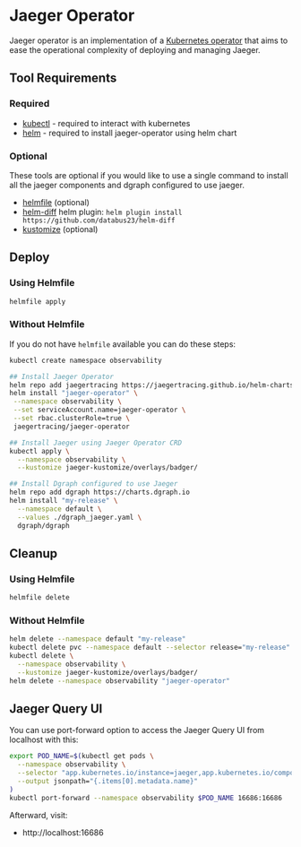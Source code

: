 # Jaeger Operator

Jaeger operator is an implementation of a [Kubernetes operator](https://coreos.com/operators/) that aims to ease the operational complexity of deploying and managing Jaeger.

## Tool Requirements

### Required

* [kubectl](https://kubernetes.io/docs/tasks/tools/install-kubectl/) - required to interact with kubernetes
* [helm](https://helm.sh/docs/intro/install/) - required to install jaeger-operator using helm chart

### Optional

These tools are optional if you would like to use a single command to install all the jaeger components and dgraph configured to use jaeger.

* [helmfile](https://github.com/roboll/helmfile#installation) (optional)
* [helm-diff](https://github.com/databus23/helm-diff) helm plugin: `helm plugin install https://github.com/databus23/helm-diff`
* [kustomize](https://kubernetes-sigs.github.io/kustomize/installation/) (optional)

## Deploy

### Using Helmfile

```bash
helmfile apply
```

### Without Helmfile

If you do not have `helmfile` available you can do these steps:

```bash
kubectl create namespace observability

## Install Jaeger Operator
helm repo add jaegertracing https://jaegertracing.github.io/helm-charts
helm install "jaeger-operator" \
 --namespace observability \
 --set serviceAccount.name=jaeger-operator \
 --set rbac.clusterRole=true \
 jaegertracing/jaeger-operator

## Install Jaeger using Jaeger Operator CRD
kubectl apply \
  --namespace observability \
  --kustomize jaeger-kustomize/overlays/badger/

## Install Dgraph configured to use Jaeger
helm repo add dgraph https://charts.dgraph.io
helm install "my-release" \
  --namespace default \
  --values ./dgraph_jaeger.yaml \
  dgraph/dgraph
```

## Cleanup

### Using Helmfile

```bash
helmfile delete
```

### Without Helmfile

```bash
helm delete --namespace default "my-release"
kubectl delete pvc --namespace default --selector release="my-release"
kubectl delete \
  --namespace observability \
  --kustomize jaeger-kustomize/overlays/badger/
helm delete --namespace observability "jaeger-operator"
```

## Jaeger Query UI

You can use port-forward option to access the Jaeger Query UI from localhost with this:

```bash
export POD_NAME=$(kubectl get pods \
  --namespace observability \
  --selector "app.kubernetes.io/instance=jaeger,app.kubernetes.io/component=all-in-one" \
  --output jsonpath="{.items[0].metadata.name}"
)
kubectl port-forward --namespace observability $POD_NAME 16686:16686
```

Afterward, visit:

* http://localhost:16686
